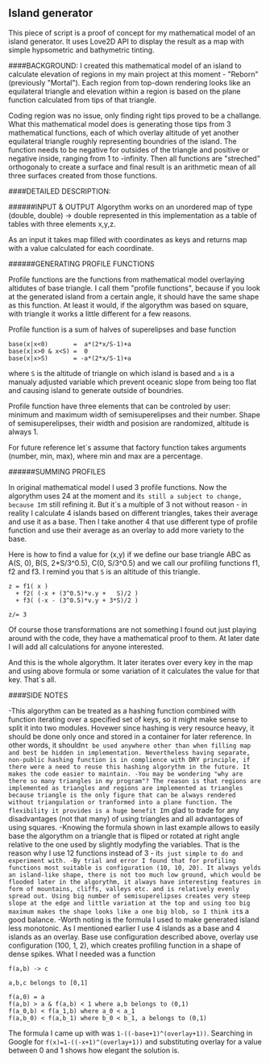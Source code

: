 ## Island generator
This piece of script is a proof of concept for my mathematical model of an island generator. It uses Love2D API to display the result as a map with simple hypsometric and bathymetric tinting.

####BACKGROUND:
I created this mathematical model of an island to calculate elevation of regions in my main project at this moment - "Reborn" (previously "Mortal"). Each region from top-down rendering looks like an equilateral triangle and elevation within a region is based on the plane function calculated from tips of that triangle.

Coding region was no issue, only finding right tips proved to be a challange. What this mathematical model does is generating those tips from 3 mathematical functions, each of which overlay altitude of yet another equilateral triangle roughly representing boundries of the island. The function needs to be negative for outsides of the triangle and positive or negative inside, ranging from 1 to -infinity. Then all functions are "streched" orthogonaly to create a surface and final result is an arithmetic mean of all three surfaces created from those functions.

####DETAILED DESCRIPTION:

######INPUT & OUTPUT
Algorythm works on an unordered map of type (double, double) -> double represented in this implementation as a table of tables with three elements x,y,z.

As an input it takes map filled with coordinates as keys and returns map with a value calculated for each coordinate.

######GENERATING PROFILE FUNCTIONS

Profile functions are the functions from mathematical model overlaying altidutes of base triangle. I call them "profile functions", because if you look at the generated island from a certain angle, it should have the same shape as this function. At least it would, if the algorythm was based on square, with triangle it works a little different for a few reasons.

Profile function is a sum of halves of superelipses and base function 
```
base(x|x<0)       =  a*(2*x/S-1)+a
base(x|x>0 & x<S) =  0
base(x|x>S)       = -a*(2*x/S-1)+a
```
where `S` is the altitude of triangle on which island is based and `a` is a manualy adjusted variable which prevent oceanic slope from being too flat and causing island to generate outside of boundries.

Profile function have three elements that can be controled by user: minimum and maximum width of semisuperelipses and their number. Shape of semisuperelipses, their width and posision are randomized, altitude is always 1.

For future reference let`s assume that factory function takes arguments (number, min, max), where min and max are a percentage.

######SUMMING PROFILES

In original mathematical model I used 3 profile functions. Now the algorythm uses 24 at the moment and it`s still a subject to change, because I`m still refining it. But it`s a multiple of 3 not without reason - in reality I calculate 4 islands based on different triangles, takes their average and use it as a base. Then I take another 4 that use different type of profile function and use their average as an overlay to add more variety to the base.

Here is how to find a value for (x,y) if we define our base triangle ABC as A(S, 0), B(S, 2*S/3^0.5), C(0, S/3^0.5) and we call our profiling functions f1, f2 and f3. I remind you that `S` is an altitude of this triangle.
```
z = f1( x )
  + f2( (-x + (3^0.5)*v.y +   S)/2 )
  + f3( (-x - (3^0.5)*v.y + 3*S)/2 )
  
z/= 3
```
Of course those transformations are not something I found out just playing around with the code, they have a mathematical proof to them. At later date I will add all calculations for anyone interested.

And this is the whole algorythm. It later iterates over every key in the map and using above formula or some variation of it calculates the value for that key. That`s all.

####SIDE NOTES

-This algorythm can be treated as a hashing function combined with function iterating over a specified set of keys, so it might make sense to split it into two modules. Hovewer since hashing is very resource heavy, it should be done only once and stored in a container for later reference. In other words, it shouldn`t be used anywhere other than when filling map and best be hidden in implementation. Nevertheless having separate, non-public hashing function is in complience with DRY principle, if there were a need to reuse this hashing algorythm in the future. It makes the code easier to maintain.
-You may be wondering "why are there so many triangles in my program"? The reason is that regions are implemented as triangles and regions are implemented as triangles because triangle is the only figure that can be always rendered without triangulation or tranformed into a plane function. The flexibility it provides is a huge benefit I`m glad to trade for any disadvantages (not that many) of using triangles and all advantages of using squares.
-Knowing the formula shown in last example allows to easily base the algorythm on a triangle that is fliped or rotated at right angle relative to the one used by slightly modyfing the variables. That is the reason why I use 12 functions instead of 3 - it`s just simple to do and experiment with.
-By trial and error I found that for profiling functions most suitable is configuration (10, 10, 20). It always yelds an island-like shape, there is not too much low ground, which would be flooded later in the algorythm, it always have interesting features in form of mountains, cliffs, valleys etc. and is relatively evenly spread out. Using big number of semisuperelipses creates very steep slope at the edge and little variation at the top and using too big maximum makes the shape looks like a one big blob, so I think it`s a good balance.
-Worth noting is the formula I used to make generated island less monotonic. As I mentioned earlier I use 4 islands as a base and 4 islands as an overlay. Base use configuration described above, overlay use configuration (100, 1, 2), which creates profiling function in a shape of dense spikes. What I needed was a function
```
f(a,b) -> c

a,b,c belongs to [0,1]

f(a,0) = a
f(a,b) > a & f(a,b) < 1 where a,b belongs to (0,1)
f(a_0,b) < f(a_1,b) where a_0 < a_1
f(a,b_0) < f(a,b_1) where b_0 < b_1, a belongs to (0,1)
```
The formula I came up with was `1-((-base+1)^(overlay+1))`. Searching in Google for `f(x)=1-((-x+1)^(overlay+1))` and substituting overlay for a value between 0 and 1 shows how elegant the solution is.
